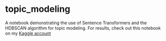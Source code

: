 # topic_modeling
A notebook demonstrating the use of Sentence Transformers and the HDBSCAN algorithm for topic modeling. For results, check out this notebook on my [Kaggle account](https://www.kaggle.com/yonatanilan/topic-modeling-reviews-with-sentence-transformers)
